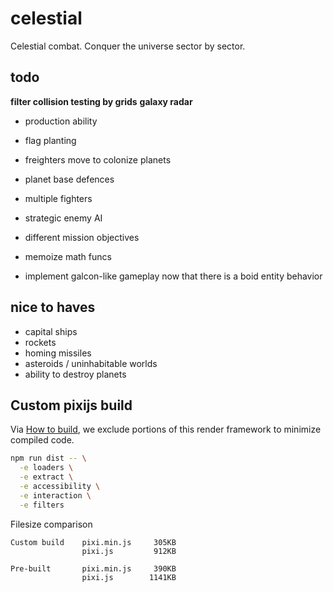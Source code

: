 # celestial

Celestial combat. Conquer the universe sector by sector.

## todo

**filter collision testing by grids**
**galaxy radar**

- production ability
- flag planting
- freighters move to colonize planets
- planet base defences

- multiple fighters
- strategic enemy AI
- different mission objectives
- memoize math funcs
- implement galcon-like gameplay now that there is a boid entity behavior

## nice to haves

- capital ships
- rockets
- homing missiles
- asteroids / uninhabitable worlds
- ability to destroy planets

## Custom pixijs build

Via [How to build](https://github.com/pixijs/pixi.js#how-to-build), we exclude
portions of this render framework to minimize compiled code.

```bash
npm run dist -- \
  -e loaders \
  -e extract \
  -e accessibility \
  -e interaction \
  -e filters
```

Filesize comparison

```
Custom build    pixi.min.js     305KB
                pixi.js         912KB

Pre-built       pixi.min.js     390KB
                pixi.js        1141KB

```
